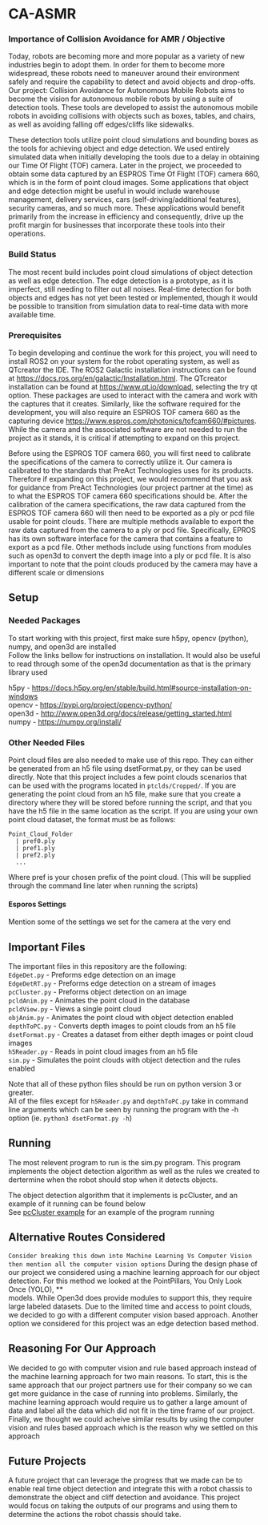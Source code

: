 # CA-ASMR

### Importance of Collision Avoidance for AMR / Objective
Today, robots are becoming more and more popular as a variety of new industries begin to adopt them. In order for them to become more widespread, these robots need to maneuver around their environment safely and require the capability to detect and avoid objects and drop-offs. Our project: Collision Avoidance for Autonomous Mobile Robots aims to become the vision for autonomous mobile robots by using a suite of detection tools. These tools are developed to assist the autonomous mobile robots in avoiding collisions with objects such as boxes, tables, and chairs, as well as avoiding falling off edges/cliffs like sidewalks. 

These detection tools utilize point cloud simulations and bounding boxes as the tools for achieving object and edge detection. We used entirely simulated data when initially developing the tools due to a delay in obtaining our Time Of Flight (TOF) camera. Later in the project, we proceeded to obtain some data captured by an ESPROS Time Of Flight (TOF) camera 660, which is in the form of point cloud images. Some applications that object and edge detection might be useful in would include warehouse management, delivery services, cars (self-driving/additional features), security cameras, and so much more. These applications would benefit primarily from the increase in efficiency and consequently, drive up the profit margin for businesses that incorporate these tools into their operations.

### Build Status
The most recent build includes point cloud simulations of object detection as well as edge detection. The edge detection is a prototype, as it is imperfect, still needing to filter out all noises. Real-time detection for both objects and edges has not yet been tested or implemented, though it would be possible to transition from simulation data to real-time data with more available time.

### Prerequisites
To begin developing and continue the work for this project, you will need to install ROS2 on your system for the robot operating system, as well as QTcreator the IDE. The ROS2 Galactic installation instructions can be found at https://docs.ros.org/en/galactic/Installation.html. The QTcreator installation can be found at https://www.qt.io/download, selecting the try qt option. These packages are used to interact with the camera and work with the captures that it creates. Similarly, like the software required for the development, you will also require an ESPROS TOF camera 660 as the capturing device https://www.espros.com/photonics/tofcam660/#pictures. While the camera and the associated software are not needed to run the project as it stands, it is critical if attempting to expand on this project.

Before using the ESPROS TOF camera 660, you will first need to calibrate the specifications of the camera to correctly utilize it. Our camera is calibrated to the standards that PreAct Technologies uses for its products. Therefore if expanding on this project, we would recommend that you ask for guidance from PreAct Technologies (our project partner at the time) as to what the ESPROS TOF camera 660 specifications should be. After the calibration of the camera specifications, the raw data captured from the ESPROS TOF camera 660 will then need to be exported as a ply or pcd file usable for point clouds. There are multiple methods available to export the raw data captured from the camera to a ply or pcd file. Specifically, EPROS has its own software interface for the camera that contains a feature to export as a pcd file. Other methods include using functions from modules such as open3d to convert the depth image into a ply or pcd file. It is also important to note that the point clouds produced by the camera may have a different scale or dimensions 

## Setup
### Needed Packages
To start working with this project, first make sure h5py, opencv (python), numpy, and open3d are installed <br>
Follow the links bellow for instructions on installation. It would also be useful to read through some of the open3d documentation as that is the primary library used

h5py - https://docs.h5py.org/en/stable/build.html#source-installation-on-windows <br>
opencv - https://pypi.org/project/opencv-python/ <br>
open3d - http://www.open3d.org/docs/release/getting_started.html <br>
numpy - https://numpy.org/install/ <br>

### Other Needed Files
Point cloud files are also needed to make use of this repo. They can either be generated from an h5 file using dsetFormat.py, or they can be used directly. Note that this project includes a few point clouds scenarios that can be used with the programs located in `ptclds/Cropped/`. If you are generating the point cloud from an h5 file, make sure that you create a directory where they will be stored before running the script, and that you have the h5 file in the same location as the script. If you are using your own point cloud dataset, the format must be as follows:
```
Point_Cloud_Folder
  | pref0.ply
  | pref1.ply
  | pref2.ply
  ...
```
Where pref is your chosen prefix of the point cloud. (This will be supplied through the command line later when running the scripts)

#### Esporos Settings
Mention some of the settings we set for the camera at the very end

## Important Files
The important files in this repository are the following: <br>
  `EdgeDet.py` - Preforms edge detection on an image <br>
  `EdgeDetRT.py` - Preforms edge detection on a stream of images <br>
  `pcCluster.py` - Preforms object detection on an image <br>
  `pcldAnim.py` - Animates the point cloud in the database <br>
  `pcldView.py` - Views a single point cloud <br>
  `objAnim.py` - Animates the point cloud with object detection enabled <br>
  `depthToPC.py` - Converts depth images to point clouds from an h5 file<br>
  `dsetFormat.py` - Creates a dataset from either depth images or point cloud images <br>
  `h5Reader.py` - Reads in point cloud images from an h5 file <br>
  `sim.py` - Simulates the point clouds with object detection and the rules enabled <br>
  
Note that all of these python files should be run on python version 3 or greater. <br>
All of the files except for `h5Reader.py` and `depthToPC.py` take in command line arguments which can be seen by running the program with the -h option (ie. `python3 dsetFormat.py -h`)<br>


## Running
The most relevent program to run is the sim.py program. This program implements the object detection algorithm as well as the rules we created to dertermine when the robot should stop when it detects objects. <br>

The object detection algorithm that it implements is pcCluster, and an example of it running can be found below <br>
See [pcCluster example](https://github.com/jwright303/CA-ASMR/blob/main/OBJREAD.md) for an example of the program running

## Alternative Routes Considered
`Consider breaking this down into Machine Learning Vs Computer Vision then mention all the computer vision options`
During the design phase of our project we considered using a machine learning approach for our object detection. For this method we looked at the PointPillars, You Only Look Once (YOLO), ** <br>
models. While Open3d does provide modules to support this, they require large labeled datasets. Due to the limited time and access to point clouds, we decided to go with a different computer vision based approach. Another option we considered for this project was an edge detection based method.


## Reasoning For Our Approach
We decided to go with computer vision and rule based approach instead of the machine learning approach for two main reasons. To start, this is the same approach that our project partners use for their company so we can get more guidance in the case of running into problems. Similarly, the machine learning approach would require us to gather a large amount of data and label all the data which did not fit in the time frame of our project. Finally, we thought we could acheive similar results by using the computer vision and rules based approach which is the reason why we settled on this approach

## Future Projects
A future project that can leverage the progress that we made can be to enable real time object detection and integrate this with a robot chassis to demonstrate the object and cliff detection and avoidance. This project would focus on taking the outputs of our programs and using them to determine the actions the robot chassis should take. 

